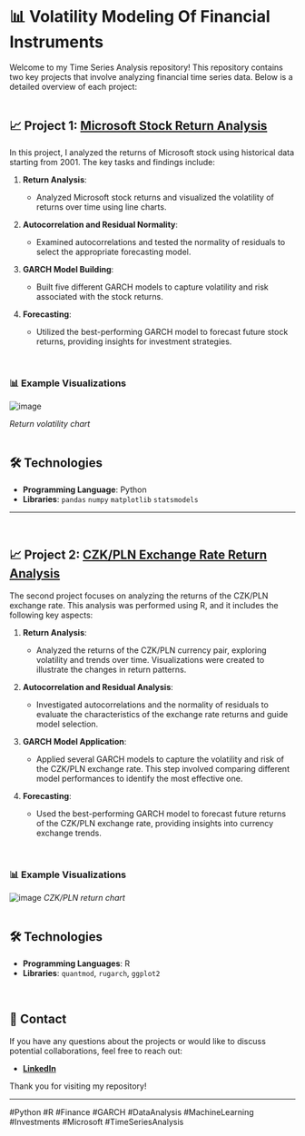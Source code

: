 # 📊 Volatility Modeling Of Financial Instruments

Welcome to my Time Series Analysis repository! This repository contains two key projects that involve analyzing financial time series data. Below is a detailed overview of each project:
<br>
<br>
## 📈 Project 1: [Microsoft Stock Return Analysis](https://github.com/GrzegorzPus/Volatility-modeling-of-financial-instruments/blob/main/Volatility%20modeling-Microsoft.ipynb)

In this project, I analyzed the returns of Microsoft stock using historical data starting from 2001. The key tasks and findings include:

1. **Return Analysis**:
   - Analyzed Microsoft stock returns and visualized the volatility of returns over time using line charts.

2. **Autocorrelation and Residual Normality**:
   - Examined autocorrelations and tested the normality of residuals to select the appropriate forecasting model.

3. **GARCH Model Building**:
   - Built five different GARCH models to capture volatility and risk associated with the stock returns.

4. **Forecasting**:
   - Utilized the best-performing GARCH model to forecast future stock returns, providing insights for investment strategies.
<br>

   ### 📊 Example Visualizations

   ![image](https://github.com/user-attachments/assets/5fc688f9-5b1a-4085-9391-f48266ce33c0)

   *Return volatility chart*
<br>
<br>

## 🛠️ Technologies

- **Programming Language**: Python
- **Libraries**: `pandas`  `numpy`  `matplotlib`  `statsmodels`

---
<br>

## 📈 Project 2: [CZK/PLN Exchange Rate Return Analysis](https://github.com/GrzegorzPus/Volatility-modeling-of-financial-instruments/blob/main/Volatility%20modeling.R)

The second project focuses on analyzing the returns of the CZK/PLN exchange rate. This analysis was performed using R, and it includes the following key aspects:

1. **Return Analysis**:
   - Analyzed the returns of the CZK/PLN currency pair, exploring volatility and trends over time. Visualizations were created to illustrate the changes in return patterns.

2. **Autocorrelation and Residual Analysis**:
   - Investigated autocorrelations and the normality of residuals to evaluate the characteristics of the exchange rate returns and guide model selection.

3. **GARCH Model Application**:
   - Applied several GARCH models to capture the volatility and risk of the CZK/PLN exchange rate. This step involved comparing different model performances to identify the most effective one.

4. **Forecasting**:
   - Used the best-performing GARCH model to forecast future returns of the CZK/PLN exchange rate, providing insights into currency exchange trends.
<br>

   ### 📊 Example Visualizations

   ![image](https://github.com/user-attachments/assets/c01e4202-0d27-4baf-b6f5-5830e8ea3154)
   *CZK/PLN return chart*
<br>
<br>

## 🛠️ Technologies

- **Programming Languages**: R
- **Libraries**: `quantmod`, `rugarch`, `ggplot2`
<br>


## 👥 Contact

If you have any questions about the projects or would like to discuss potential collaborations, feel free to reach out:

- **[LinkedIn](https://www.linkedin.com/in/grzegorz-pu%C5%9B/)** 

Thank you for visiting my repository!

---

#Python #R #Finance #GARCH #DataAnalysis #MachineLearning #Investments #Microsoft #TimeSeriesAnalysis
